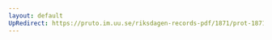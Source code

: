 ```yaml
---
layout: default
UpRedirect: https://pruto.im.uu.se/riksdagen-records-pdf/1871/prot-1871--ak--118/prot-1871--ak--118_000.pdf
---
```

